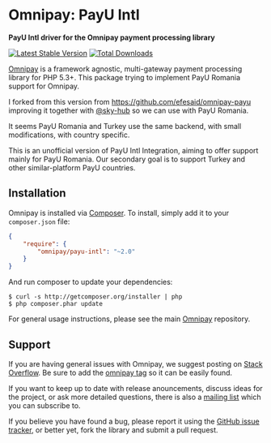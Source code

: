# Omnipay: PayU Intl

**PayU Intl driver for the Omnipay payment processing library**

[![Latest Stable Version](https://poser.pugx.org/omnipay/payu/version.png)](https://packagist.org/packages/omnipay/payu)
[![Total Downloads](https://poser.pugx.org/omnipay/payu/d/total.png)](https://packagist.org/packages/omnipay/payu)

[Omnipay](https://github.com/thephpleague/omnipay) is a framework agnostic, multi-gateway payment
processing library for PHP 5.3+. This package trying to implement PayU Romania support for Omnipay.

I forked from this version from https://github.com/efesaid/omnipay-payu improving it together with [@sky-hub](https://github.com/sky-hub) so we can use
with PayU Romania.

It seems PayU Romania and Turkey use the same backend, with small modifications, with country specific.

This is an unofficial version of PayU Intl Integration, aiming to offer support mainly for PayU Romania. Our secondary 
goal is to support Turkey and other similar-platform PayU countries.

## Installation

Omnipay is installed via [Composer](http://getcomposer.org/). To install, simply add it
to your `composer.json` file:

```json
{
    "require": {
        "omnipay/payu-intl": "~2.0"
    }
}
```

And run composer to update your dependencies:

    $ curl -s http://getcomposer.org/installer | php
    $ php composer.phar update


For general usage instructions, please see the main [Omnipay](https://github.com/thephpleague/omnipay)
repository.

## Support

If you are having general issues with Omnipay, we suggest posting on
[Stack Overflow](http://stackoverflow.com/). Be sure to add the
[omnipay tag](http://stackoverflow.com/questions/tagged/omnipay) so it can be easily found.

If you want to keep up to date with release anouncements, discuss ideas for the project,
or ask more detailed questions, there is also a [mailing list](https://groups.google.com/forum/#!forum/omnipay) which
you can subscribe to.

If you believe you have found a bug, please report it using the [GitHub issue tracker](https://github.com/thephpleague/omnipay-payu/issues),
or better yet, fork the library and submit a pull request.
